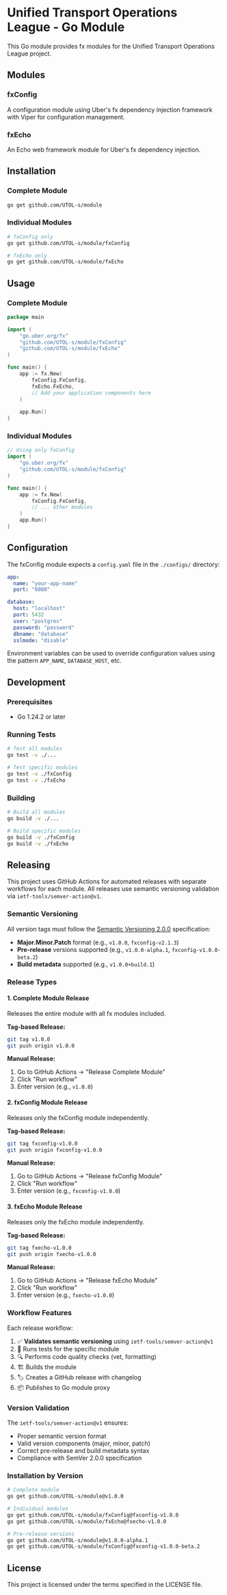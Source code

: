 # Unified Transport Operations League - Go Module

This Go module provides fx modules for the Unified Transport Operations League project.

## Modules

### fxConfig
A configuration module using Uber's fx dependency injection framework with Viper for configuration management.

### fxEcho
An Echo web framework module for Uber's fx dependency injection.

## Installation

### Complete Module
```bash
go get github.com/UTOL-s/module
```

### Individual Modules
```bash
# fxConfig only
go get github.com/UTOL-s/module/fxConfig

# fxEcho only
go get github.com/UTOL-s/module/fxEcho
```

## Usage

### Complete Module
```go
package main

import (
    "go.uber.org/fx"
    "github.com/UTOL-s/module/fxConfig"
    "github.com/UTOL-s/module/fxEcho"
)

func main() {
    app := fx.New(
        fxConfig.FxConfig,
        fxEcho.FxEcho,
        // Add your application components here
    )
    
    app.Run()
}
```

### Individual Modules
```go
// Using only fxConfig
import (
    "go.uber.org/fx"
    "github.com/UTOL-s/module/fxConfig"
)

func main() {
    app := fx.New(
        fxConfig.FxConfig,
        // ... other modules
    )
    app.Run()
}
```

## Configuration

The fxConfig module expects a `config.yaml` file in the `./configs/` directory:

```yaml
app:
  name: "your-app-name"
  port: "8080"

database:
  host: "localhost"
  port: 5432
  user: "postgres"
  password: "password"
  dbname: "database"
  sslmode: "disable"
```

Environment variables can be used to override configuration values using the pattern `APP_NAME`, `DATABASE_HOST`, etc.

## Development

### Prerequisites
- Go 1.24.2 or later

### Running Tests
```bash
# Test all modules
go test -v ./...

# Test specific modules
go test -v ./fxConfig
go test -v ./fxEcho
```

### Building
```bash
# Build all modules
go build -v ./...

# Build specific modules
go build -v ./fxConfig
go build -v ./fxEcho
```

## Releasing

This project uses GitHub Actions for automated releases with separate workflows for each module. All releases use semantic versioning validation via `ietf-tools/semver-action@v1`.

### Semantic Versioning

All version tags must follow the [Semantic Versioning 2.0.0](https://semver.org/) specification:
- **Major.Minor.Patch** format (e.g., `v1.0.0`, `fxconfig-v2.1.3`)
- **Pre-release** versions supported (e.g., `v1.0.0-alpha.1`, `fxconfig-v1.0.0-beta.2`)
- **Build metadata** supported (e.g., `v1.0.0+build.1`)

### Release Types

#### 1. Complete Module Release
Releases the entire module with all fx modules included.

**Tag-based Release:**
```bash
git tag v1.0.0
git push origin v1.0.0
```

**Manual Release:**
1. Go to GitHub Actions → "Release Complete Module"
2. Click "Run workflow"
3. Enter version (e.g., `v1.0.0`)

#### 2. fxConfig Module Release
Releases only the fxConfig module independently.

**Tag-based Release:**
```bash
git tag fxconfig-v1.0.0
git push origin fxconfig-v1.0.0
```

**Manual Release:**
1. Go to GitHub Actions → "Release fxConfig Module"
2. Click "Run workflow"
3. Enter version (e.g., `fxconfig-v1.0.0`)

#### 3. fxEcho Module Release
Releases only the fxEcho module independently.

**Tag-based Release:**
```bash
git tag fxecho-v1.0.0
git push origin fxecho-v1.0.0
```

**Manual Release:**
1. Go to GitHub Actions → "Release fxEcho Module"
2. Click "Run workflow"
3. Enter version (e.g., `fxecho-v1.0.0`)

### Workflow Features

Each release workflow:
1. ✅ **Validates semantic versioning** using `ietf-tools/semver-action@v1`
2. 🧪 Runs tests for the specific module
3. 🔍 Performs code quality checks (vet, formatting)
4. 🏗️ Builds the module
5. 🏷️ Creates a GitHub release with changelog
6. 📦 Publishes to Go module proxy

### Version Validation

The `ietf-tools/semver-action@v1` ensures:
- Proper semantic version format
- Valid version components (major, minor, patch)
- Correct pre-release and build metadata syntax
- Compliance with SemVer 2.0.0 specification

### Installation by Version

```bash
# Complete module
go get github.com/UTOL-s/module@v1.0.0

# Individual modules
go get github.com/UTOL-s/module/fxConfig@fxconfig-v1.0.0
go get github.com/UTOL-s/module/fxEcho@fxecho-v1.0.0

# Pre-release versions
go get github.com/UTOL-s/module@v1.0.0-alpha.1
go get github.com/UTOL-s/module/fxConfig@fxconfig-v1.0.0-beta.2
```

## License

This project is licensed under the terms specified in the LICENSE file. 